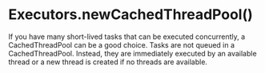 # Executors.newCachedThreadPool()
If you have many short-lived tasks that can be executed concurrently, a CachedThreadPool can be a good choice.
Tasks are not queued in a CachedThreadPool. Instead, they are immediately executed by an available thread or a new thread is created if no threads are available.
